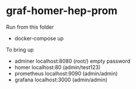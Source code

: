 graf-homer-hep-prom
========

Run from this folder  

* docker-compose up

To bring up  

* adminer localhost:8080 (root/) empty password
* homer localhost:80 (admin/test123) 
* prometheus localhost:9090 (admin/admin)
* grafana localhost:3000 (admin/admin)
 

